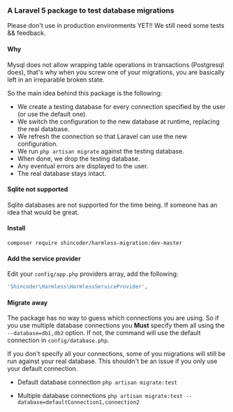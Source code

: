 ### A Laravel 5 package to test database migrations

Please don't use in production environments YET!! We still need some tests && feedback.

#### Why
Mysql does not allow wrapping table operations in transactions (Postgresql does), that's
why when you screw one of your migrations, you are basically left in an irreparable broken
state.

So the main idea behind this package is the following:
- We create a testing database for every connection specified by the user (or use the default one).
- We switch the configuration to the new database at runtime, replacing the real database.
- We refresh the connection so that Laravel can use the new configuration.
- We run ``` php artisan migrate ``` against the testing database.
- When done, we drop the testing database.
- Any eventual errors are displayed to the user.
- The real database stays intact.

#### Sqlite not supported
Sqlite databases are not supported for the time being. If someone has an idea that would be great.

#### Install
``` composer require shincoder/harmless-migration:dev-master ```

#### Add the service provider
Edit your ``` config/app.php ``` providers array, add the following:
```php
'Shincoder\Harmless\HarmlessServiceProvider',
```

#### Migrate away
The package has no way to guess which connections you are using.
So if you use multiple database connections you **Must** specify them all using the ``` --database=db1,db2 ``` option.
If not, the command will use the default connection in ``` config/database.php ```.

If you don't specify all your connections, some of you migrations will still be run against your real database.
This shouldn't be an issue if you only use your default connection.

- Default database connection
``` php artisan migrate:test ```

- Multiple database connections
``` php artisan migrate:test --database=defaultConnection1,connection2 ```
